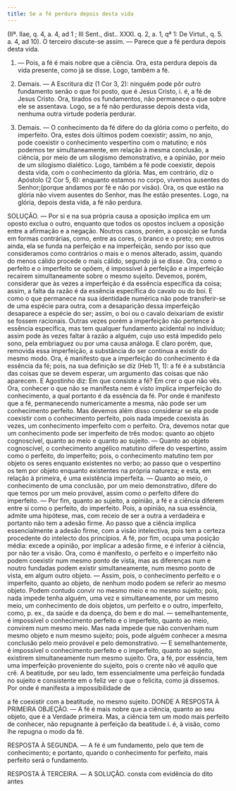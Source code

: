```yaml
---
title: Se a fé perdura depois desta vida
---
```


(IIª. lIae, q. 4, a. 4, ad 1 ; III Sent., dist.. XXXI. q. 2, a. 1, qª 1: De Virtut., q. 5. a. 4, ad 10).
  O terceiro discute-se assim. — Parece que a fé perdura depois desta vida.  

1. — Pois, a fé é mais nobre que a ciência. Ora, esta perdura depois da vida presente, como já se disse. Logo, também a fé.  

2. Demais. — A Escritura diz (1 Cor 3, 2): ninguém pode pôr outro fundamento senão o que foi posto, que é Jesus Cristo, i. é, a fé de Jesus Cristo. Ora, tirados os fundamentos, não permanece o que sobre ele se assentava. Logo, se a fé não perdurasse depois desta vida, nenhuma outra virtude poderia perdurar.  

3. Demais. — O conhecimento da fé difere do da glória como o perfeito, do imperfeito. Ora, estes dois últimos podem coexistir; assim, no anjo, pode coexistir o conhecimento vespertino com o matutino; e nós podemos ter simultaneamente, em relação à mesma conclusão, a ciência, por meio de um silogismo demonstrativo, e a opinião, por meio de um silogismo dialético. Logo, também a fé pode coexistir, depois desta vida, com o conhecimento da glória. Mas, em contrário, diz o Apóstolo (2 Cor 5, 6): enquanto estamos no corpo, vivemos ausentes do Senhor;(porque andamos por fé e não por visão). Ora, os que estão na glória não vivem ausentes do Senhor, mas lhe estão presentes. Logo, na glória, depois desta vida, a fé não perdura.  

SOLUÇÃO. — Por si e na sua própria causa a oposição implica em um oposto exclua o outro, enquanto que todos os opostos incluem a oposição entre a afirmação e a negação. Noutros casos, porém, a oposição se funda em formas contrárias, como, entre as cores, o branco e o preto; em outros ainda, ela se funda na perfeição e na imperfeição, sendo por isso que consideramos como contrários o mais e o menos alterado, assim, quando do menos cálido procede o mais cálido, segundo já se disse. Ora, como o perfeito e o imperfeito se opõem, é impossível à perfeição e a imperfeição recaírem simultaneamente sobre o mesmo sujeito.  Devemos, porém, considerar que às vezes a imperfeição é da essência específica da coisa; assim, a falta da razão é da essência específica do cavalo ou do boi. E como o que permanece na sua identidade numérica não pode transferir-se de uma espécie para outra, com a desaparição dessa imperfeição desaparece a espécie do ser; assim, o boi ou o cavalo deixariam de existir se fossem racionais. Outras vezes porém a imperfeição não pertence à essência específica, mas tem qualquer fundamento acidental no indivíduo; assim pode às vezes faltar à razão a alguém, cujo uso está impedido pelo sono, pela embriaguez ou por uma causa análoga. E claro porém, que, removida essa imperfeição, a substância do ser continua a existir do mesmo modo.  Ora, é manifesto que a imperfeição do conhecimento é da essência da fé; pois, na sua definição se diz (Heb 11, 1): a fé é a substância das coisas que se devem esperar, um argumento das coisas que não aparecem. E Agostinho diz: Em que consiste a fé? Em crer o que não vês. Ora, conhecer o que não se manifesta nem é visto implica imperfeição do conhecimento, a qual portanto é da essência da fé. Por onde é manifesto que a fé, permanecendo numericamente a mesma, não pode ser um conhecimento perfeito.  Mas devemos além disso considerar se ela pode coexistir com o conhecimento perfeito, pois nada impede coexista às vezes, um conhecimento imperfeito com o perfeito. Ora, devemos notar que um conhecimento pode ser imperfeito de três modos: quanto ao objeto cognoscível, quanto ao meio e quanto ao sujeito. — Quanto ao objeto cognoscível, o conhecimento angélico matutino difere do vespertino, assim como o perfeito, do imperfeito; pois, o conhecimento matutino tem por objeto os seres enquanto existentes no verbo; ao passo que o vespertino os tem por objeto enquanto existentes na própria natureza; e esta, em relação à primeira, é uma existência imperfeita. — Quanto ao meio, o conhecimento de uma conclusão, por um meio demonstrativo, difere do que temos por um meio provável, assim como o perfeito difere do imperfeito. — Por fim, quanto ao sujeito, a opinião, a fé e a ciência diferem entre si como o perfeito, do imperfeito. Pois, a opinião, na sua essência, admite uma hipótese, mas, com receio de ser a outra a verdadeira e portanto não tem a adesão firme. Ao passo que a ciência implica essencialmente a adesão firme, com a visão intelectiva, pois tem a certeza procedente do intelecto dos princípios. A fé, por fim, ocupa uma posição média: excede a opinião, por implicar a adesão firme, e é inferior à ciência, por não ter a visão. Ora, como é manifesto, o perfeito e o imperfeito não podem coexistir num mesmo ponto de vista, mas as diferenças num e noutro fundadas podem existir simultaneamente, num mesmo ponto de vista, em algum outro objeto. — Assim, pois, o conhecimento perfeito e o imperfeito, quanto ao objeto, de nenhum modo podem se referir ao mesmo objeto. Podem contudo convir no mesmo meio e no mesmo sujeito; pois, nada impede tenha alguém, uma vez e simultaneamente, por um mesmo meio, um conhecimento de dois objetos, um perfeito e o outro, imperfeito, como, p. ex., da saúde e da doença, do bem e do mal. — semelhantemente, é impossível o conhecimento perfeito e o imperfeito, quanto ao meio, convirem num mesmo meio. Mas nada impede que não convenham num mesmo objeto e num mesmo sujeito; pois, pode alguém conhecer a mesma conclusão pelo meio provável e pelo demonstrativo. — E semelhantemente, é impossível o conhecimento perfeito e o imperfeito, quanto ao sujeito, existirem simultaneamente num mesmo sujeito. Ora, a fé, por essência, tem uma imperfeição proveniente do sujeito, pois o crente não vê aquilo que crê. A beatitude, por seu lado, tem essencialmente uma perfeição fundada no sujeito e consistente em o feliz ver o que o felicita, como já dissemos. Por onde é manifesta a impossibilidade de 

a fé coexistir com a beatitude, no mesmo sujeito. DONDE A RESPOSTA À PRIMEIRA OBJEÇÃO. — A fé é mais nobre que a ciência, quanto ao seu objeto, que é a Verdade primeira. Mas, a ciência tem um modo mais perfeito de conhecer, não repugnante à perfeição da beatitude i. é, à visão, como lhe repugna o modo da fé.  

RESPOSTA À SEGUNDA. — A fé é um fundamento, pelo que tem de conhecimento; e portanto, quando o conhecimento for perfeito, mais perfeito será o fundamento.  

RESPOSTA À TERCEIRA. — A SOLUÇÃO. consta com evidência do dito antes